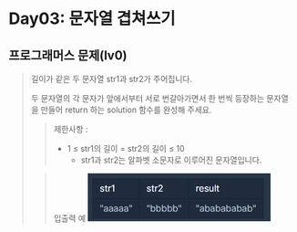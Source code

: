 # Day03: 문자열 겹쳐쓰기
## 프로그래머스 문제(lv0)
> 길이가 같은 두 문자열 str1과 str2가 주어집니다. 
> 
> 두 문자열의 각 문자가 앞에서부터 서로 번갈아가면서 한 번씩 등장하는 문자열을 만들어 return 하는 solution 함수를 완성해 주세요.
>
>  >제한사항 :
> >
> > - 1 ≤ str1의 길이 = str2의 길이 ≤ 10
> >   - str1과 str2는 알파벳 소문자로 이루어진 문자열입니다.
>
> > 입출력 예
> >![img.png](img.png)